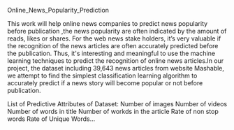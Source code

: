 Online_News_Popularity_Prediction


This work will help online news companies to predict news popularity before publication ,the news popularity are often indicated by the amount 
of reads, likes or shares. For the web news stake holders, it’s very valuable if the recognition of the news articles are often accurately 
predicted before the publication. Thus, it's  interesting and meaningful to use the machine learning techniques to predict the recognition 
of online news articles.In our project, the dataset including 39,643 news articles from  website Mashable, we attempt to find the simplest 
classification learning algorithm to accurately predict if a news story will become popular or not before publication. 

List of Predictive Attributes of Dataset:
Number of images 
Number of videos 
Number of words in title 
Number of workds in the article
Rate of non stop words
Rate of Unique Words...





